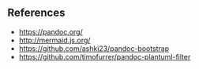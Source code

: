 ## References
- https://pandoc.org/
- http://mermaid.js.org/
- https://github.com/ashki23/pandoc-bootstrap
- https://github.com/timofurrer/pandoc-plantuml-filter


